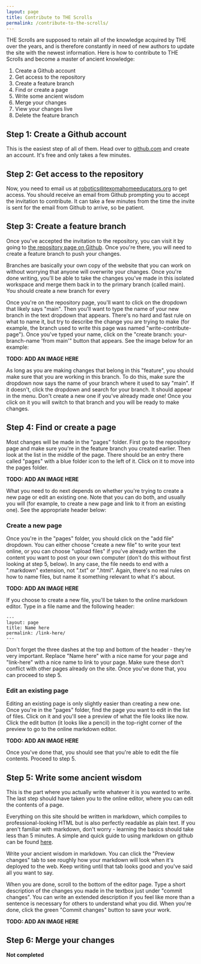 ```yaml
---
layout: page
title: Contribute to THE Scrolls
permalink: /contribute-to-the-scrolls/
---
```


THE Scrolls are supposed to retain all of the knowledge acquired by THE over the years, and is therefore constantly in need of new authors to update the site with the newest information. Here is how to contribute to THE Scrolls and become a master of ancient knowledge: 

1. Create a Github account
2. Get access to the repository
3. Create a feature branch
4. Find or create a page
5. Write some ancient wisdom
6. Merge your changes
7. View your changes live
8. Delete the feature branch

## Step 1: Create a Github account
This is the easiest step of all of them. Head over to [github.com](https://github.com) and create an account. It's free and only takes a few minutes. 

## Step 2: Get access to the repository
Now, you need to email us at [robotics@texomahomeeducators.org](mailto:robotics@texomahomeeducators.org) to get access. You should receive an email from Github prompting you to accept the invitation to contribute. It can take a few minutes from the time the invite is sent for the email from Github to arrive, so be patient. 

## Step 3: Create a feature branch
Once you've accepted the invitation to the repository, you can visit it by going to [the repository page on Github](https://github.com/thebestrobotics/thebestrobotics.github.io). Once you're there, you will need to create a feature branch to push your changes. 

Branches are basically your own copy of the website that you can work on without worrying that anyone will overwrite your changes. Once you're done writing, you'll be able to take the changes you've made in this isolated workspace and merge them back in to the primary branch (called main). You should create a new branch for every 

Once you're on the repository page, you'll want to click on the dropdown that likely says "main". Then you'll want to type the name of your new branch in the text dropdown that appears. There's no hard and fast rule on what to name it, but try to describe the change you are trying to make (for example, the branch used to write this page was named "write-contribute-page"). Once you've typed your name, click on the "create branch: your-branch-name 'from main'" button that appears. See the image below for an example: 

**TODO: ADD AN IMAGE HERE**

As long as you are making changes that belong in this "feature", you should make sure that you are working in this branch. To do this, make sure the dropdown now says the name of your branch where it used to say "main". If it doesn't, click the dropdown and search for your branch. It should appear in the menu. Don't create a new one if you've already made one! Once you click on it you will switch to that branch and you will be ready to make changes. 

## Step 4: Find or create a page

Most changes will be made in the "pages" folder. First go to the repository page and make sure you're in the feature branch you created earlier. Then look at the list in the middle of the page. There should be an entry there called "pages" with a blue folder icon to the left of it. Click on it to move into the pages folder. 

**TODO: ADD AN IMAGE HERE**

What you need to do next depends on whether you're trying to create a new page or edit an existing one. Note that you can do both, and usually you will (for example, to create a new page and link to it from an existing one). See the appropriate header below: 

### Create a new page

Once you're in the "pages" folder, you should click on the "add file" dropdown. You can either choose "create a new file" to write your text online, or you can choose "upload files" if you've already written the content you want to post on your own computer (don't do this without first looking at step 5, below). In any case, the file needs to end with a ".markdown" extension, not ".txt" or ".html". Again, there's no real rules on how to name files, but name it something relevant to what it's about. 

**TODO: ADD AN IMAGE HERE**

If you choose to create a new file, you'll be taken to the online markdown editor. Type in a file name and the following header: 
```
---
layout: page
title: Name here
permalink: /link-here/
---
```
Don't forget the three dashes at the top and bottom of the header - they're very important. Replace "Name here" with a nice name for your page and "link-here" with a nice name to link to your page. Make sure these don't conflict with other pages already on the site. Once you've done that, you can proceed to step 5. 

### Edit an existing page

Editing an existing page is only slightly easier than creating a new one. Once you're in the "pages" folder, find the page you want to edit in the list of files. Click on it and you'll see a preview of what the file looks like now. Click the edit button (it looks like a pencil) in the top-right corner of the preview to go to the online markdown editor. 

**TODO: ADD AN IMAGE HERE**

Once you've done that, you should see that you're able to edit the file contents. Proceed to step 5. 

## Step 5: Write some ancient wisdom

This is the part where you actually write whatever it is you wanted to write. The last step should have taken you to the online editor, where you can edit the contents of a page. 

Everything on this site should be written in markdown, which compiles to professional-looking HTML but is also perfectly readable as plain text. If you aren't familiar with markdown, don't worry - learning the basics should take less than 5 minutes. A simple and quick guide to using markdown on github can be found [here](https://guides.github.com/features/mastering-markdown/). 

Write your ancient wisdom in markdown. You can click the "Preview changes" tab to see roughly how your markdown will look when it's deployed to the web. Keep writing until that tab looks good and you've said all you want to say. 

When you are done, scroll to the bottom of the editor page. Type a short description of the changes you made in the textbox just under "commit changes". You can write an extended description if you feel like more than a sentence is necessary for others to understand what you did. When you're done, click the green "Commit changes" button to save your work. 

**TODO: ADD AN IMAGE HERE**

## Step 6: Merge your changes

**Not completed**
